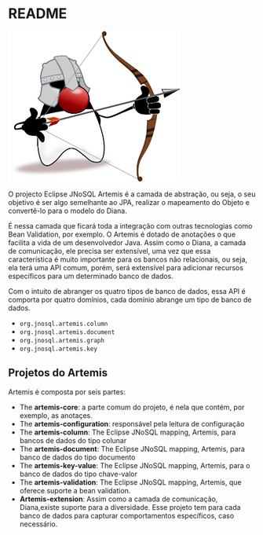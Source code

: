 # README

![](../../.gitbook/assets/duke-artemis-min.png)

O projecto Eclipse JNoSQL Artemis é a camada de abstração, ou seja, o seu objetivo é ser algo semelhante ao JPA, realizar o mapeamento do Objeto e convertê-lo para o modelo do Diana.

É nessa camada que ficará toda a integração com outras tecnologias como Bean Validation, por exemplo. O Artemis é dotado de anotações o que facilita a vida de um desenvolvedor Java. Assim como o Diana, a camada de comunicação, ele precisa ser extensível, uma vez que essa característica é muito importante para os bancos não relacionais, ou seja, ela terá uma API comum, porém, será extensível para adicionar recursos específicos para um determinado banco de dados.

Com o intuito de abranger os quatro tipos de banco de dados, essa API é comporta por quatro domínios, cada domínio abrange um tipo de banco de dados.

* `org.jnosql.artemis.column`
* `org.jnosql.artemis.document`
* `org.jnosql.artemis.graph`
* `org.jnosql.artemis.key`

## Projetos do Artemis

Artemis é composta por seis partes:

* The **artemis-core**: a parte comum do projeto, é nela que contém, por exemplo, as anotaçes.
* The **artemis-configuration**: responsável pela leitura de configuração
* The **artemis-column**: The Eclipse JNoSQL mapping, Artemis, para bancos de dados do tipo colunar
* The **artemis-document**: The Eclipse JNoSQL mapping, Artemis, para banco de dados do tipo documento
* The **artemis-key-value**: The Eclipse JNoSQL mapping, Artemis, para o banco de dados do tipo chave-valor
* The **artemis-validation**: The Eclipse JNoSQL mapping, Artemis, que oferece suporte a bean validation.
* **Artemis-extension**: Assim como a camada de comunicação, Diana,existe suporte para a diversidade. Esse projeto tem para cada banco de dados para capturar comportamentos específicos, caso necessário.


